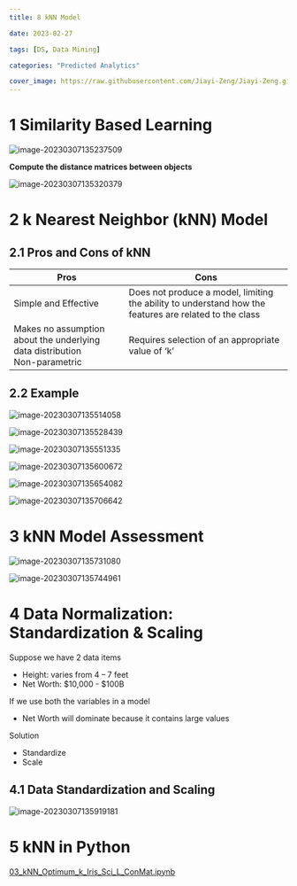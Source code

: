 ```yaml
---
title: 8 kNN Model

date: 2023-02-27

tags: [DS, Data Mining]

categories: "Predicted Analytics"

cover_image: https://raw.githubusercontent.com/Jiayi-Zeng/Jiayi-Zeng.github.io/pic/img/202303060126%20(5).png
---
```


# **1 Similarity Based Learning**

![image-20230307135237509](https://raw.githubusercontent.com/Jiayi-Zeng/Jiayi-Zeng.github.io/pic/img/image-20230307135237509.png)

**Compute the distance matrices between objects**

![image-20230307135320379](https://raw.githubusercontent.com/Jiayi-Zeng/Jiayi-Zeng.github.io/pic/img/image-20230307135320379.png)

# **2 k Nearest Neighbor (kNN) Model**

## 2.1 Pros and Cons of kNN

| Pros                                                         | Cons                                                         |
| ------------------------------------------------------------ | ------------------------------------------------------------ |
| Simple and Effective                                         | Does not produce a model, limiting the ability to understand how the features are related to the class |
| Makes no assumption about the underlying data distribution<br/>Non-parametric | Requires selection of an appropriate value of ‘k’            |

## 2.2 Example

![image-20230307135514058](https://raw.githubusercontent.com/Jiayi-Zeng/Jiayi-Zeng.github.io/pic/img/image-20230307135514058.png)

![image-20230307135528439](https://raw.githubusercontent.com/Jiayi-Zeng/Jiayi-Zeng.github.io/pic/img/image-20230307135528439.png)

![image-20230307135551335](https://raw.githubusercontent.com/Jiayi-Zeng/Jiayi-Zeng.github.io/pic/img/image-20230307135551335.png)

![image-20230307135600672](https://raw.githubusercontent.com/Jiayi-Zeng/Jiayi-Zeng.github.io/pic/img/image-20230307135600672.png)

![image-20230307135654082](https://raw.githubusercontent.com/Jiayi-Zeng/Jiayi-Zeng.github.io/pic/img/image-20230307135654082.png)

![image-20230307135706642](https://raw.githubusercontent.com/Jiayi-Zeng/Jiayi-Zeng.github.io/pic/img/image-20230307135706642.png)

# **3 kNN Model Assessment**

![image-20230307135731080](https://raw.githubusercontent.com/Jiayi-Zeng/Jiayi-Zeng.github.io/pic/img/image-20230307135731080.png)

![image-20230307135744961](https://raw.githubusercontent.com/Jiayi-Zeng/Jiayi-Zeng.github.io/pic/img/image-20230307135744961.png)

# **4 Data Normalization: Standardization & Scaling**

Suppose we have 2 data items

* Height: varies from 4 – 7 feet
* Net Worth: $10,000 - $100B

If we use both the variables in a model

* Net Worth will dominate because it contains large values

Solution

* Standardize
* Scale

## 4.1 Data Standardization and Scaling

![image-20230307135919181](https://raw.githubusercontent.com/Jiayi-Zeng/Jiayi-Zeng.github.io/pic/img/image-20230307135919181.png)

# **5 kNN in Python**

[03_kNN_Optimum_k_Iris_Sci_L_ConMat.ipynb](https://colab.research.google.com/drive/1rkJLDzQ-40DtU-MPmGMYTANrwNn_wNeo)
